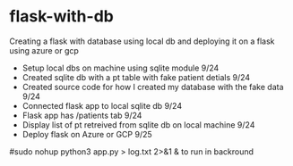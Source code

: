 # flask-with-db
Creating a flask with database using local db and deploying it on a flask using azure or gcp 

* Setup local dbs on machine using sqlite module 9/24
* Created sqlite db with a pt table with fake patient detials 9/24
* Created source code for how I created my database with the fake data 9/24
* Connected flask app to local sqlite db 9/24
* Flask app has /patients tab 9/24
* Display list of pt retreived from sqlite db on local machine 9/24
* Deploy flask on Azure or GCP 9/25
 
 #sudo nohup python3 app.py > log.txt 2>&1 & to run in backround